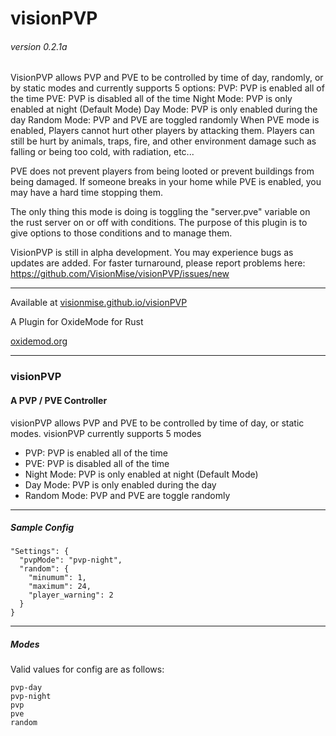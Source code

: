 # visionPVP
###### version 0.2.1a 

VisionPVP allows PVP and PVE to be controlled by time of day, randomly, or by static modes and currently supports 5 options:
PVP: PVP is enabled all of the time
PVE: PVP is disabled all of the time
Night Mode: PVP is only enabled at night (Default Mode)
Day Mode: PVP is only enabled during the day
Random Mode: PVP and PVE are toggled randomly
When PVE mode is enabled, Players cannot hurt other players by attacking them. Players can still be hurt by animals, traps, fire, and other environment damage such as falling or being too cold, with radiation, etc...

PVE does not prevent players from being looted or prevent buildings from being damaged. If someone breaks in your home while PVE is enabled, you may have a hard time stopping them.

The only thing this mode is doing is toggling the "server.pve" variable on the rust server on or off with conditions. The purpose of this plugin is to give options to those conditions and to manage them.

VisionPVP is still in alpha development. You may experience bugs as updates are added. For faster turnaround, please report problems here:
https://github.com/VisionMise/visionPVP/issues/new

---
Available at 
[visionmise.github.io/visionPVP](http://visionmise.github.io/visionPVP/)

A Plugin for OxideMode for Rust

[oxidemod.org](http://oxidemod.org)


---

### visionPVP
#### A PVP / PVE Controller

visionPVP allows PVP and PVE to be controlled by time of day, or static modes. visionPVP currently supports 5 modes

- PVP: PVP is enabled all of the time 
- PVE: PVP is disabled all of the time
- Night Mode: PVP is only enabled at night (Default Mode)
- Day Mode: PVP is only enabled during the day
- Random Mode: PVP and PVE are toggle randomly

---

##### Sample Config

    "Settings": {
      "pvpMode": "pvp-night",
      "random": {
      	"minumum": 1,
      	"maximum": 24,
      	"player_warning": 2
      }
    }

---

##### Modes

Valid values for config are as follows:

    pvp-day
    pvp-night
    pvp
    pve
    random

